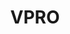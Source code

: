 ---
title: VPRO
period: 2022
description: An engaging microsite with curated content, created as an end-of-year membership gift.
descriptionShort: An engaging microsite with curated content, created as an end-of-year membership gift.
highlights:
  - title: Involvement
    items:
      - Fullstack Dev
      - Motion
  - title: Tech
    items:
      - Nuxt, GSAP
      - TailwindCSS
image: https://res.cloudinary.com/tibor/image/upload/v1758128715/vp-01_vcrzqy.jpg
visit: https://opgewekte-energie.nl
color:
  fg:
    primary: "#FFE29E"
    secondary: "#FFF"
    tertiary: "#FFF"
  bg:
    primary: "#35296B"
    secondary: "#4d3f8b"
    tertiary: "#281e57"
items:
  - src: https://res.cloudinary.com/tibor/image/upload/v1758128715/vp-01_vcrzqy.jpg
  - src: https://res.cloudinary.com/tibor/image/upload/v1758128717/vp-02_rezqpw.jpg
  - src: https://res.cloudinary.com/tibor/image/upload/v1758128718/vp-03_nddj2m.jpg
  - src: https://res.cloudinary.com/tibor/image/upload/v1758128720/vp-04_huvfb4.jpg
  - src: https://res.cloudinary.com/tibor/image/upload/v1758128722/vp-05_b7e2ro.jpg
  - src: https://res.cloudinary.com/tibor/image/upload/v1758128724/vp-06_liqprf.jpg
---
